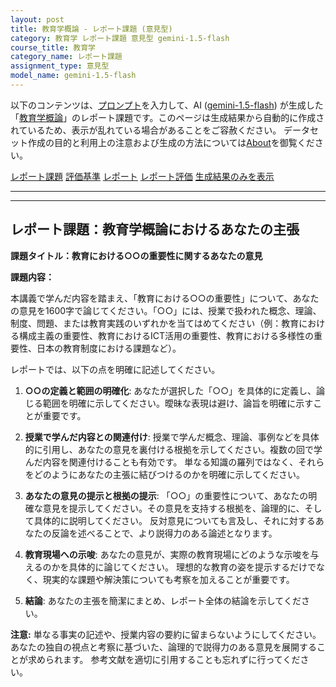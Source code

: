 ```yaml
---
layout: post
title: 教育学概論 - レポート課題 (意見型)
category: 教育学 レポート課題 意見型 gemini-1.5-flash
course_title: 教育学
category_name: レポート課題
assignment_type: 意見型
model_name: gemini-1.5-flash
---
```


以下のコンテンツは、[プロンプト](http://127.0.0.1:8000/generated/教育学/gemini-1.5-flash/prompt_レポート課題-意見型.md)を入力して、AI ([gemini-1.5-flash](contents/gemini-1.5-flash)) が生成した「[教育学概論](/contents/教育学/)」のレポート課題です。このページは生成結果から自動的に作成されているため、表示が乱れている場合があることをご容赦ください。
データセット作成の目的と利用上の注意および生成の方法については[About](/About)を御覧ください。

[レポート課題](../レポート課題-意見型)
[評価基準](../評価基準-意見型)
[レポート](../レポート-意見型)
[レポート評価](../レポート評価-意見型)
[生成結果のみを表示](http://127.0.0.1:8000/generated/教育学/gemini-1.5-flash/レポート課題-意見型.md)
  

***
***
  
## レポート課題：教育学概論におけるあなたの主張

**課題タイトル：教育における○○の重要性に関するあなたの意見**

**課題内容：**

本講義で学んだ内容を踏まえ、「教育における○○の重要性」について、あなたの意見を1600字で論じてください。「○○」には、授業で扱われた概念、理論、制度、問題、または教育実践のいずれかを当てはめてください（例：教育における構成主義の重要性、教育におけるICT活用の重要性、教育における多様性の重要性、日本の教育制度における課題など）。

レポートでは、以下の点を明確に記述してください。

1. **○○の定義と範囲の明確化**:  あなたが選択した「○○」を具体的に定義し、論じる範囲を明確に示してください。曖昧な表現は避け、論旨を明確に示すことが重要です。

2. **授業で学んだ内容との関連付け**:  授業で学んだ概念、理論、事例などを具体的に引用し、あなたの意見を裏付ける根拠を示してください。複数の回で学んだ内容を関連付けることも有効です。  単なる知識の羅列ではなく、それらをどのようにあなたの主張に結びつけるのかを明確に示してください。

3. **あなたの意見の提示と根拠の提示**:  「○○」の重要性について、あなたの明確な意見を提示してください。その意見を支持する根拠を、論理的に、そして具体的に説明してください。  反対意見についても言及し、それに対するあなたの反論を述べることで、より説得力のある論述となります。

4. **教育現場への示唆**:  あなたの意見が、実際の教育現場にどのような示唆を与えるのかを具体的に論じてください。  理想的な教育の姿を提示するだけでなく、現実的な課題や解決策についても考察を加えることが重要です。

5. **結論**:  あなたの主張を簡潔にまとめ、レポート全体の結論を示してください。


**注意:**  単なる事実の記述や、授業内容の要約に留まらないようにしてください。  あなたの独自の視点と考察に基づいた、論理的で説得力のある意見を展開することが求められます。  参考文献を適切に引用することも忘れずに行ってください。
